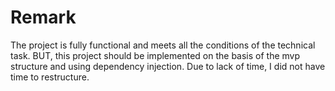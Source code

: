 # Remark
  The project is fully functional and meets all the conditions of the technical task. BUT, 
this project should be implemented on the basis of the mvp structure and using dependency injection. 
Due to lack of time, I did not have time to restructure.
